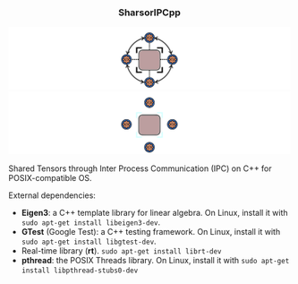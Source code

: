 ### <center> SharsorIPCpp </center>

![GitHub-Mark-Light](docs/icon-light.svg#gh-dark-mode-only)![GitHub-Mark-Dark](docs/icon-dark.svg#gh-light-mode-only)

Shared Tensors through Inter Process Communication (IPC) on C++ for POSIX-compatible OS.

External dependencies: 
- **Eigen3**: a C++ template library for linear algebra. On Linux, install it with ```sudo apt-get install libeigen3-dev```.
- **GTest** (Google Test): a C++ testing framework. On Linux, install it with ```sudo apt-get install libgtest-dev```.
- Real-time library (**rt**). ```sudo apt-get install librt-dev```
- **pthread**: the POSIX Threads library. On Linux, install it with ```sudo apt-get install libpthread-stubs0-dev```